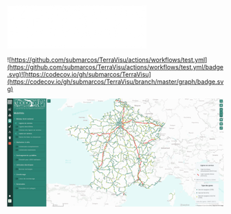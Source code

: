 ![Logo](./docs/source/_static/logo.webp)

![https://github.com/submarcos/TerraVisu/actions/workflows/test.yml](https://github.com/submarcos/TerraVisu/actions/workflows/test.yml/badge.svg)![https://codecov.io/gh/submarcos/TerraVisu](https://codecov.io/gh/submarcos/TerraVisu/branch/master/graph/badge.svg)

![Screenshot](./docs/source/_static/screenshot.png)
